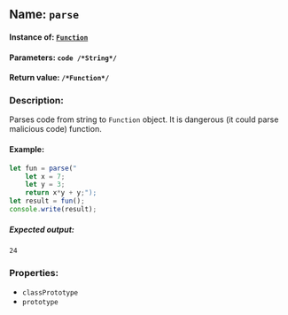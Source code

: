 ## Name: `parse`

#### Instance of: [`Function`](Function.md)

#### Parameters: `code /*String*/`

#### Return value: `/*Function*/`

### Description:

Parses code from string to `Function` object. It is dangerous
(it could parse malicious code) function.

#### Example:

```js
let fun = parse("
    let x = 7;
    let y = 3;
    return x*y + y;");
let result = fun();
console.write(result);
```

##### Expected output:

```
24
```

### Properties:

- `classPrototype`
- `prototype`


